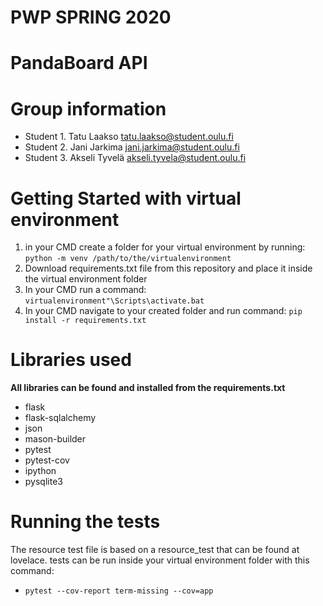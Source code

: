 # PWP SPRING 2020
# PandaBoard API
# Group information
* Student 1. Tatu Laakso tatu.laakso@student.oulu.fi
* Student 2. Jani Jarkima jani.jarkima@student.oulu.fi
* Student 3. Akseli Tyvelä akseli.tyvela@student.oulu.fi


# Getting Started with virtual environment
1. in your CMD create a folder for your virtual environment by running: `python -m venv /path/to/the/virtualenvironment` 
2. Download requirements.txt file from this repository and place it inside the virtual environment folder
3. In your CMD run a command: `virtualenvironment"\Scripts\activate.bat` 
4. In your CMD navigate to your created folder and run command: `pip install -r requirements.txt` 
 

# Libraries used
**All libraries can be found and installed from the requirements.txt**
* flask
* flask-sqlalchemy
* json
* mason-builder
* pytest
* pytest-cov
* ipython
* pysqlite3


# Running the tests
The resource test file is based on a resource_test that can be found at lovelace.
tests can be run inside your virtual environment folder with this command:
* `pytest --cov-report term-missing --cov=app` 

